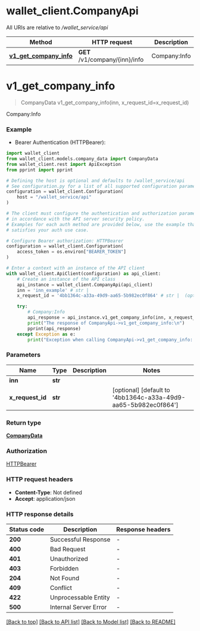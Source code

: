 # wallet_client.CompanyApi

All URIs are relative to */wallet_service/api*

Method | HTTP request | Description
------------- | ------------- | -------------
[**v1_get_company_info**](CompanyApi.md#v1_get_company_info) | **GET** /v1/company/{inn}/info | Company:Info


# **v1_get_company_info**
> CompanyData v1_get_company_info(inn, x_request_id=x_request_id)

Company:Info

### Example

* Bearer Authentication (HTTPBearer):

```python
import wallet_client
from wallet_client.models.company_data import CompanyData
from wallet_client.rest import ApiException
from pprint import pprint

# Defining the host is optional and defaults to /wallet_service/api
# See configuration.py for a list of all supported configuration parameters.
configuration = wallet_client.Configuration(
    host = "/wallet_service/api"
)

# The client must configure the authentication and authorization parameters
# in accordance with the API server security policy.
# Examples for each auth method are provided below, use the example that
# satisfies your auth use case.

# Configure Bearer authorization: HTTPBearer
configuration = wallet_client.Configuration(
    access_token = os.environ["BEARER_TOKEN"]
)

# Enter a context with an instance of the API client
with wallet_client.ApiClient(configuration) as api_client:
    # Create an instance of the API class
    api_instance = wallet_client.CompanyApi(api_client)
    inn = 'inn_example' # str | 
    x_request_id = '4bb1364c-a33a-49d9-aa65-5b982ec0f864' # str |  (optional) (default to '4bb1364c-a33a-49d9-aa65-5b982ec0f864')

    try:
        # Company:Info
        api_response = api_instance.v1_get_company_info(inn, x_request_id=x_request_id)
        print("The response of CompanyApi->v1_get_company_info:\n")
        pprint(api_response)
    except Exception as e:
        print("Exception when calling CompanyApi->v1_get_company_info: %s\n" % e)
```



### Parameters


Name | Type | Description  | Notes
------------- | ------------- | ------------- | -------------
 **inn** | **str**|  | 
 **x_request_id** | **str**|  | [optional] [default to &#39;4bb1364c-a33a-49d9-aa65-5b982ec0f864&#39;]

### Return type

[**CompanyData**](CompanyData.md)

### Authorization

[HTTPBearer](../README.md#HTTPBearer)

### HTTP request headers

 - **Content-Type**: Not defined
 - **Accept**: application/json

### HTTP response details

| Status code | Description | Response headers |
|-------------|-------------|------------------|
**200** | Successful Response |  -  |
**400** | Bad Request |  -  |
**401** | Unauthorized |  -  |
**403** | Forbidden |  -  |
**204** | Not Found |  -  |
**409** | Conflict |  -  |
**422** | Unprocessable Entity |  -  |
**500** | Internal Server Error |  -  |

[[Back to top]](#) [[Back to API list]](../README.md#documentation-for-api-endpoints) [[Back to Model list]](../README.md#documentation-for-models) [[Back to README]](../README.md)

